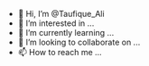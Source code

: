 - 👋 Hi, I’m @Taufique_Ali
- 👀 I’m interested in ...
- 🌱 I’m currently learning ...
- 💞️ I’m looking to collaborate on ...
- 📫 How to reach me ...

<!---
taufique100/taufiqueali is a ✨ special ✨ repository because its `README.md` (this file) appears on your GitHub profile.
You can click the Preview link to take a look at your changes.
--->
